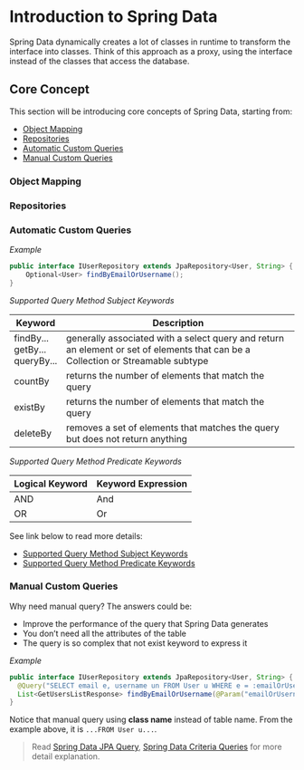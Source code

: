 # Introduction to Spring Data

Spring Data dynamically creates a lot of classes in runtime to transform the interface into classes.
Think of this approach as a proxy, using the interface instead of the classes that access the database.

## Core Concept

This section will be introducing core concepts of Spring Data, starting from:

- [Object Mapping](#object-mapping)
- [Repositories](#repositories)
- [Automatic Custom Queries](#automatic-custom-queries)
- [Manual Custom Queries](#manual-custom-queries)

### Object Mapping

[//]: # (TODO: penjelasan mengenai Object Mapping)

### Repositories

[//]: # (TODO: penjelasan mengenai Repositories)

### Automatic Custom Queries

*Example*

```java
public interface IUserRepository extends JpaRepository<User, String> {
    Optional<User> findByEmailOrUsername();
}
```

*Supported Query Method Subject Keywords*

| Keyword                               | Description                                                                                                                      |
|---------------------------------------|----------------------------------------------------------------------------------------------------------------------------------|
| findBy...<br/>getBy...<br/>queryBy... | generally associated with a select query and return an element or set of elements that can be a Collection or Streamable subtype |
| countBy                               | returns the number of elements that match the query                                                                              |
| existBy                               | returns the number of elements that match the query                                                                              |
| deleteBy                              | removes a set of elements that matches the query but does not return anything                                                    |

*Supported Query Method Predicate Keywords*

| Logical Keyword | Keyword Expression |
|-----------------|--------------------|
| AND             | And                |
| OR              | Or                 |

See link below to read more details:
- [Supported Query Method Subject Keywords](https://docs.spring.io/spring-data/jpa/docs/current/reference/html/#appendix.query.method.predicate)
- [Supported Query Method Predicate Keywords](https://docs.spring.io/spring-data/jpa/docs/current/reference/html/#appendix.query.method.predicate)

### Manual Custom Queries

Why need manual query? The answers could be:
- Improve the performance of the query that Spring Data generates
- You don’t need all the attributes of the table
- The query is so complex that not exist keyword to express it

*Example*

```java
public interface IUserRepository extends JpaRepository<User, String> {
  @Query("SELECT email e, username un FROM User u WHERE e = :emailOrUsername OR un = :emailOrUsername")
  List<GetUsersListResponse> findByEmailOrUsername(@Param("emailOrUsername") String emailOrUsername);
}
```

Notice that manual query using **class name** instead of table name. From the example above, it is `...FROM User u...`.

> Read
> [Spring Data JPA Query](https://www.baeldung.com/spring-data-jpa-query),
> [Spring Data Criteria Queries](https://www.baeldung.com/spring-data-criteria-queries)
> for more detail explanation.
